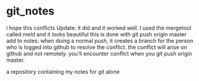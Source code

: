 # git_notes

i hope this conflicts
Update: it did and it worked well. I used the mergetool called meld and it looks beautiful
this is done with git push origin master
add to notes: when doing a normal push, it creates a branch for the person who is logged into github to resolve the conflict. the conflict will arise on github and not remotely. you'll encounter conflict when you git push origin master.

a repository containing my notes for git
alone

